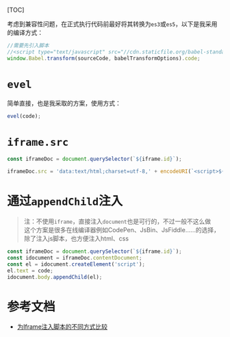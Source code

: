[TOC]

考虑到兼容性问题，在正式执行代码前最好将其转换为`es3`或`es5`，以下是我采用的编译方式：
```js
//需要先引入脚本 
//<script type="text/javascript" src="//cdn.staticfile.org/babel-standalone/6.24.0/babel.min.js"></script>
window.Babel.transform(sourceCode, babelTransformOptions).code;
```

# `evel`
简单直接，也是我采取的方案，使用方式：
```js
evel(code);
```

# `iframe.src`
```js
const iframeDoc = document.querySelector(`${iframe.id}`);

iframeDoc.src = 'data:text/html;charset=utf-8,' + encodeURI(`<script>${code}</script>`);
```

# 通过`appendChild`注入
> 注：不使用`iframe`，直接注入`document`也是可行的，不过一般不这么做 <br/>
> 这个方案是很多在线编译器例如CodePen、JsBin、JsFiddle……的选择，除了注入js脚本，也方便注入html、css
```js
const iframeDoc = document.querySelector(`${iframe.id}`);
const idocument = iframeDoc.contentDocument;
const el = idocument.createElement('script');
el.text = code;
idocument.body.appendChild(el);
```

# 参考文档
- [为Iframe注入脚本的不同方式比较](https://harttle.land/2016/04/14/iframe-script-injection.html)
